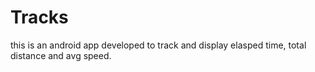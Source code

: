 # Tracks
this is an android app developed to track and display elasped time, total distance and avg speed.
